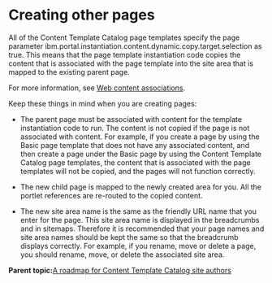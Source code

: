 # Creating other pages 

All of the Content Template Catalog page templates specify the page parameter ibm.portal.instantiation.content.dynamic.copy.target.selection as true. This means that the page template instantiation code copies the content that is associated with the page template into the site area that is mapped to the existing parent page.

For more information, see [Web content associations](../wcm/wcm_delivery_contentmap_about.md).

Keep these things in mind when you are creating pages:

-   The parent page must be associated with content for the template instantiation code to run. The content is not copied if the page is not associated with content. For example, if you create a page by using the Basic page template that does not have any associated content, and then create a page under the Basic page by using the Content Template Catalog page templates, the content that is associated with the page templates will not be copied, and the pages will not function correctly.

-   The new child page is mapped to the newly created area for you. All the portlet references are re-routed to the copied content.

-   The new site area name is the same as the friendly URL name that you enter for the page. This site area name is displayed in the breadcrumbs and in sitemaps. Therefore it is recommended that your page names and site area names should be kept the same so that the breadcrumb displays correctly. For example, if you rename, move or delete a page, you should rename, move, or delete the associated site area.


**Parent topic:**[A roadmap for Content Template Catalog site authors ](../ctc/ctc_gs_authors.md)

